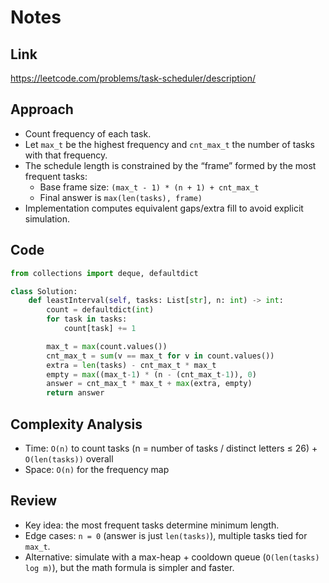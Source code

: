 # Notes

## Link
https://leetcode.com/problems/task-scheduler/description/

## Approach
- Count frequency of each task.
- Let `max_t` be the highest frequency and `cnt_max_t` the number of tasks with that frequency.
- The schedule length is constrained by the “frame” formed by the most frequent tasks:
  - Base frame size: `(max_t - 1) * (n + 1) + cnt_max_t`
  - Final answer is `max(len(tasks), frame)`
- Implementation computes equivalent gaps/extra fill to avoid explicit simulation.

## Code
``` python
from collections import deque, defaultdict

class Solution:
    def leastInterval(self, tasks: List[str], n: int) -> int:
        count = defaultdict(int)
        for task in tasks:
            count[task] += 1

        max_t = max(count.values())
        cnt_max_t = sum(v == max_t for v in count.values())
        extra = len(tasks) - cnt_max_t * max_t
        empty = max((max_t-1) * (n - (cnt_max_t-1)), 0)
        answer = cnt_max_t * max_t + max(extra, empty)
        return answer

```

## Complexity Analysis
- Time: `O(n)` to count tasks (n = number of tasks / distinct letters ≤ 26) + `O(len(tasks))` overall
- Space: `O(n)` for the frequency map

## Review
- Key idea: the most frequent tasks determine minimum length.
- Edge cases: `n = 0` (answer is just `len(tasks)`), multiple tasks tied for `max_t`.
- Alternative: simulate with a max-heap + cooldown queue (`O(len(tasks) log m)`), but the math formula is simpler and faster.